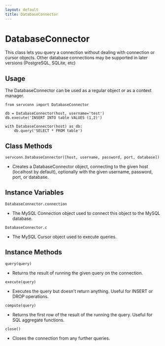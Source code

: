```yaml
---
layout: default
title: DatabaseConnector
---
```


DatabaseConnector
=================

This class lets you query a connection without dealing with connection or cursor objects. Other database connections may be supported in later versions (PostgreSQL, SQLite, etc)

Usage
-----

The DatabaseConnector can be used as a regular object or as a context manager.

    from servconn import DatabaseConnector

    db = DatabaseConnector(host, username='test')
    db.execute('INSERT INTO table VALUES (1,2)')
    
    with DatabaseConnector(host) as db:
        db.query('SELECT * FROM table')

Class Methods
-------------

`servconn.DatabaseConnector([host, username, password, port, database])`

- Creates a DatabaseConnector object, connecting to the given host (localhost by default), optionally with the given username, password, port, or database.

Instance Variables
------------------

`DatabaseConnector.connection`

- The MySQL Connection object used to connect this object to the MySQL database.

`DatabaseConnector.c`

- The MySQL Cursor object used to execute queries.

Instance Methods
----------------

`query(query)`

- Returns the result of running the given query on the connection.

`execute(query)`

- Executes the query but doesn't return anything. Useful for INSERT or DROP operations.

`compute(query)`

- Returns the first row of the result of the running the query. Useful for SQL aggregate functions.

`close()`

- Closes the connection from any further queries.